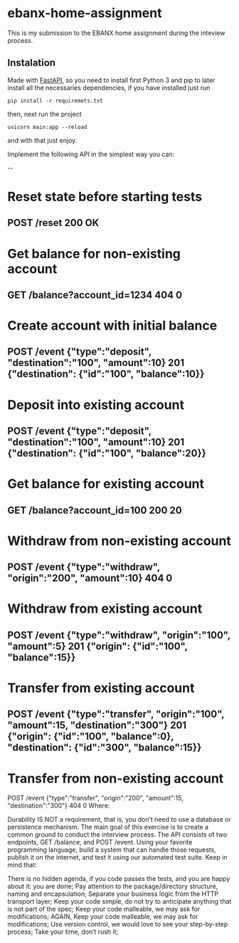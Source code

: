 # ebanx-home-assignment

This is my submission to the EBANX home assignment during the inteview process.

## Instalation

Made with [FastAPI](https://fastapi.tiangolo.com/), so you need to install first Python 3 and pip to later install all the necessaries dependencies, if you have installed just run
```
pip install -r requiremets.txt
```
then, next run the project

```
uvicorn main:app --reload
```
and with that just enjoy.


Implement the following API in the simplest way you can:

--
# Reset state before starting tests
POST /reset
200 OK
--
# Get balance for non-existing account
GET /balance?account_id=1234
404 0
--
# Create account with initial balance
POST /event {"type":"deposit", "destination":"100", "amount":10}
201 {"destination": {"id":"100", "balance":10}}
--
# Deposit into existing account
POST /event {"type":"deposit", "destination":"100", "amount":10}
201 {"destination": {"id":"100", "balance":20}}
--
# Get balance for existing account
GET /balance?account_id=100
200 20
--
# Withdraw from non-existing account
POST /event {"type":"withdraw", "origin":"200", "amount":10}
404 0
--
# Withdraw from existing account
POST /event {"type":"withdraw", "origin":"100", "amount":5}
201 {"origin": {"id":"100", "balance":15}}
--
# Transfer from existing account
POST /event {"type":"transfer", "origin":"100", "amount":15, "destination":"300"}
201 {"origin": {"id":"100", "balance":0}, "destination": {"id":"300", "balance":15}}
--
# Transfer from non-existing account
POST /event {"type":"transfer", "origin":"200", "amount":15, "destination":"300"}
404 0
Where:

Durability IS NOT a requirement, that is, you don’t need to use a database or persistence mechanism.
The main goal of this exercise is to create a common ground to conduct the interview process.
The API consists of two endpoints, GET /balance, and POST /event. Using your favorite programming language, build a system that can handle those requests, publish it on the internet, and test it using our automated test suite.
Keep in mind that:

There is no hidden agenda, if you code passes the tests, and you are happy about it: you are done;
Pay attention to the package/directory structure, naming and encapsulation;
Separate your business logic from the HTTP transport layer;
Keep your code simple, do not try to anticipate anything that is not part of the spec;
Keep your code malleable, we may ask for modifications;
AGAIN, Keep your code malleable, we may ask for modifications;
Use version control, we would love to see your step-by-step process;
Take your time, don’t rush it;
